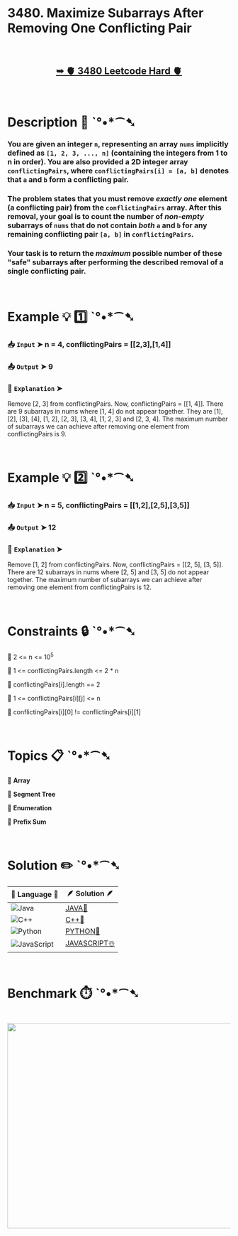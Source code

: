 # 3480. Maximize Subarrays After Removing One Conflicting Pair

</br>

<h2 align="center"> 

<a href=""><strong>➥ 🫀 3480 Leetcode Hard 🫀 </strong></a>
</h2>

</br>

# Description 📜 ˋ°•*⁀➷

### You are given an integer `n`, representing an array `nums` implicitly defined as `[1, 2, 3, ..., n]` (containing the integers from 1 to n in order). You are also provided a 2D integer array `conflictingPairs`, where `conflictingPairs[i] = [a, b]` denotes that `a` and `b` form a conflicting pair.

### The problem states that you must remove *exactly one* element (a conflicting pair) from the `conflictingPairs` array. After this removal, your goal is to count the number of *non-empty* subarrays of `nums` that do not contain *both* `a` and `b` for any remaining conflicting pair `[a, b]` in `conflictingPairs`.

### Your task is to return the *maximum* possible number of these "safe" subarrays after performing the described removal of a single conflicting pair.

</br>

# Example 💡 1️⃣ ˋ°•*⁀➷

  ### 📥 `Input`  ➤ n = 4, conflictingPairs = [[2,3],[1,4]]

  ### 📤 `Output`  ➤ 9

  ### 🔦 `Explanation`  ➤
Remove [2, 3] from conflictingPairs. Now, conflictingPairs = [[1, 4]].
There are 9 subarrays in nums where [1, 4] do not appear together. They are [1], [2], [3], [4], [1, 2], [2, 3], [3, 4], [1, 2, 3] and [2, 3, 4].
The maximum number of subarrays we can achieve after removing one element from conflictingPairs is 9.

</br>

# Example 💡 2️⃣ ˋ°•*⁀➷

  ### 📥 `Input` ➤ n = 5, conflictingPairs = [[1,2],[2,5],[3,5]]

  ### 📤 `Output`  ➤ 12

  ### 🔦 `Explanation` ➤
Remove [1, 2] from conflictingPairs. Now, conflictingPairs = [[2, 5], [3, 5]].
There are 12 subarrays in nums where [2, 5] and [3, 5] do not appear together.
The maximum number of subarrays we can achieve after removing one element from conflictingPairs is 12.

</br>

# Constraints 🔒 ˋ°•*⁀➷

🔹 2 <= n <= 10<sup>5</sup> </br>

🔹 1 <= conflictingPairs.length <= 2 * n </br>

🔹 conflictingPairs[i].length == 2 </br>

🔹 1 <= conflictingPairs[i][j] <= n </br>

🔹 conflictingPairs[i][0] != conflictingPairs[i][1] </br>

</br>

# Topics 📋 ˋ°•*⁀➷

🔸 **Array**  </br>

🔸 **Segment Tree**  </br>

🔸 **Enumeration**  </br>

🔸 **Prefix Sum**  </br>

</br>

# Solution ✏️ ˋ°•*⁀➷

| 📒 Language 📒  | 🪶 Solution 🪶 |
| ------------- | ------------- |
|  ![Java](https://img.shields.io/badge/java-%23ED8B00.svg?style=for-the-badge&logo=openjdk&logoColor=white)  | [JAVA🍁](https://github.com/Prakhar-002/LEETCODE/blob/main/%F0%9F%8D%84%20Daily%20Challenge%202025%20%F0%9F%8D%B3/%F0%9F%94%AC%20Examine%20Thoroughly%20%F0%9F%A7%AC/07%20July%20%F0%9F%8D%B9/26%20-%2007%20-%202025%20---%203480.%20Maximize%20Subarrays%20After%20Removing%20One%20Conflicting%20Pair%20%E2%98%83%EF%B8%8F%20%F0%9F%8D%81%20%F0%9F%8D%B0%20%F0%9F%8E%B2/%F0%9F%8D%81JAVA%20-%203480.%20Maximize%20Subarrays%20After%20Removing%20One.java) |
|  ![C++](https://img.shields.io/badge/c++-%2300599C.svg?style=for-the-badge&logo=c%2B%2B&logoColor=white)  | [C++🎲](https://github.com/Prakhar-002/LEETCODE/blob/main/%F0%9F%8D%84%20Daily%20Challenge%202025%20%F0%9F%8D%B3/%F0%9F%94%AC%20Examine%20Thoroughly%20%F0%9F%A7%AC/07%20July%20%F0%9F%8D%B9/26%20-%2007%20-%202025%20---%203480.%20Maximize%20Subarrays%20After%20Removing%20One%20Conflicting%20Pair%20%E2%98%83%EF%B8%8F%20%F0%9F%8D%81%20%F0%9F%8D%B0%20%F0%9F%8E%B2/%F0%9F%8E%B2CPP%20-%203480.%20Maximize%20Subarrays%20After%20Removing%20One%20C.cpp)  |
|  ![Python](https://img.shields.io/badge/python-3670A0?style=for-the-badge&logo=python&logoColor=ffdd54)    | [PYTHON🍰](https://github.com/Prakhar-002/LEETCODE/blob/main/%F0%9F%8D%84%20Daily%20Challenge%202025%20%F0%9F%8D%B3/%F0%9F%94%AC%20Examine%20Thoroughly%20%F0%9F%A7%AC/07%20July%20%F0%9F%8D%B9/26%20-%2007%20-%202025%20---%203480.%20Maximize%20Subarrays%20After%20Removing%20One%20Conflicting%20Pair%20%E2%98%83%EF%B8%8F%20%F0%9F%8D%81%20%F0%9F%8D%B0%20%F0%9F%8E%B2/%F0%9F%8D%B0PYTHON%20-%203480.%20Maximize%20Subarrays%20After%20Removing%20One.py) |
| ![JavaScript](https://img.shields.io/badge/javascript-%23323330.svg?style=for-the-badge&logo=javascript&logoColor=%23F7DF1E)   | [JAVASCRIPT☃️](https://github.com/Prakhar-002/LEETCODE/blob/main/%F0%9F%8D%84%20Daily%20Challenge%202025%20%F0%9F%8D%B3/%F0%9F%94%AC%20Examine%20Thoroughly%20%F0%9F%A7%AC/07%20July%20%F0%9F%8D%B9/26%20-%2007%20-%202025%20---%203480.%20Maximize%20Subarrays%20After%20Removing%20One%20Conflicting%20Pair%20%E2%98%83%EF%B8%8F%20%F0%9F%8D%81%20%F0%9F%8D%B0%20%F0%9F%8E%B2/%E2%98%83%EF%B8%8FJAVASCRIPT%20-%203480.%20Maximize%20Subarrays%20After%20Removing.js) |

</br>

# Benchmark ⏱️ ˋ°•*⁀➷

<h1  align="center" >

<img src ="https://github.com/user-attachments/assets/07a4b1e8-71e1-49a8-865e-6749b49112c3" width = "700px" height="462px" />

</h1>
